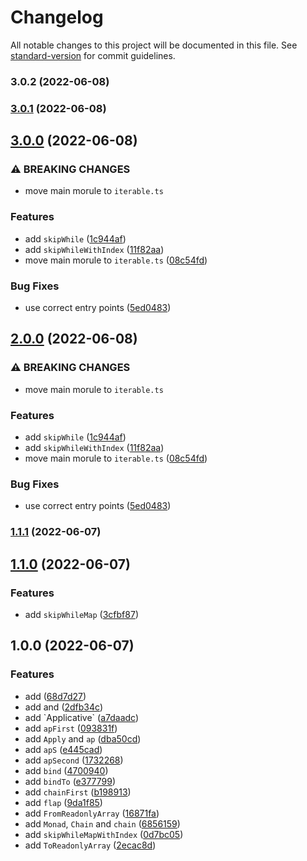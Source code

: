 # Changelog

All notable changes to this project will be documented in this file. See [standard-version](https://github.com/conventional-changelog/standard-version) for commit guidelines.

### 3.0.2 (2022-06-08)

### [3.0.1](https://github.com/waynevanson/fp-ts-iterable/compare/v3.0.0...v3.0.1) (2022-06-08)

## [3.0.0](https://github.com/waynevanson/fp-ts-iterable/compare/v1.1.1...v3.0.0) (2022-06-08)


### ⚠ BREAKING CHANGES

* move main morule to `iterable.ts`

### Features

* add `skipWhile` ([1c944af](https://github.com/waynevanson/fp-ts-iterable/commit/1c944afddaccdec68a1e3497ef6298eb0542fffe))
* add `skipWhileWithIndex` ([11f82aa](https://github.com/waynevanson/fp-ts-iterable/commit/11f82aa2beb25babcc95182867b2d37ae6d24452))
* move main morule to `iterable.ts` ([08c54fd](https://github.com/waynevanson/fp-ts-iterable/commit/08c54fd2ef0d7d5945a77f12ec82c6b7494e1f76))


### Bug Fixes

* use correct entry points ([5ed0483](https://github.com/waynevanson/fp-ts-iterable/commit/5ed048357688ef59af72ba8f1fba558c9a4164a9))

## [2.0.0](https://github.com/waynevanson/fp-ts-iterable/compare/v1.1.1...v2.0.0) (2022-06-08)


### ⚠ BREAKING CHANGES

* move main morule to `iterable.ts`

### Features

* add `skipWhile` ([1c944af](https://github.com/waynevanson/fp-ts-iterable/commit/1c944afddaccdec68a1e3497ef6298eb0542fffe))
* add `skipWhileWithIndex` ([11f82aa](https://github.com/waynevanson/fp-ts-iterable/commit/11f82aa2beb25babcc95182867b2d37ae6d24452))
* move main morule to `iterable.ts` ([08c54fd](https://github.com/waynevanson/fp-ts-iterable/commit/08c54fd2ef0d7d5945a77f12ec82c6b7494e1f76))


### Bug Fixes

* use correct entry points ([5ed0483](https://github.com/waynevanson/fp-ts-iterable/commit/5ed048357688ef59af72ba8f1fba558c9a4164a9))

### [1.1.1](https://github.com/waynevanson/fp-ts-iterable/compare/v1.1.0...v1.1.1) (2022-06-07)

## [1.1.0](https://github.com/waynevanson/fp-ts-iterable/compare/v1.0.0...v1.1.0) (2022-06-07)


### Features

* add `skipWhileMap` ([3cfbf87](https://github.com/waynevanson/fp-ts-iterable/commit/3cfbf875faf5247e0a134ef78446086dd3579bec))

## 1.0.0 (2022-06-07)


### Features

* add ([68d7d27](https://github.com/waynevanson/fp-ts-iterable/commit/68d7d27605b3e4168c340d6ef506fa53d1c50d08))
* add  and ([2dfb34c](https://github.com/waynevanson/fp-ts-iterable/commit/2dfb34c0493a37e91d95a383651419a72fe36343))
* add \`Applicative\` ([a7daadc](https://github.com/waynevanson/fp-ts-iterable/commit/a7daadc31f7f781dd7be9a15c6ccbf5f1c56a1b9))
* add `apFirst` ([093831f](https://github.com/waynevanson/fp-ts-iterable/commit/093831f3a29699de6bd54a28e5f9944098a4a297))
* add `Apply` and `ap` ([dba50cd](https://github.com/waynevanson/fp-ts-iterable/commit/dba50cd1f38252fc5f6a1dc674d2c944b182f6b9))
* add `apS` ([e445cad](https://github.com/waynevanson/fp-ts-iterable/commit/e445cad75f401c9de6f2c51d4f961bc171e0bbcf))
* add `apSecond` ([1732268](https://github.com/waynevanson/fp-ts-iterable/commit/1732268401ef84e34c0101c6e868c416b3a4c726))
* add `bind` ([4700940](https://github.com/waynevanson/fp-ts-iterable/commit/47009409634ec20a228c6efc5af0b96ce4a6ce46))
* add `bindTo` ([e377799](https://github.com/waynevanson/fp-ts-iterable/commit/e377799bae70343330e0363a240da935e4b5c666))
* add `chainFirst` ([b198913](https://github.com/waynevanson/fp-ts-iterable/commit/b1989136f7a49f30bbac0c1f7c03f352851bf5a9))
* add `flap` ([9da1f85](https://github.com/waynevanson/fp-ts-iterable/commit/9da1f85309afcabac2894737c90e0694f283f62b))
* add `FromReadonlyArray` ([16871fa](https://github.com/waynevanson/fp-ts-iterable/commit/16871fa71f50c760b8ba2644fc718d73e6ff5ba8))
* add `Monad`, `Chain` and `chain` ([6856159](https://github.com/waynevanson/fp-ts-iterable/commit/6856159dfa4906ce7e95b326abb81be8e51b597b))
* add `skipWhileMapWithIndex` ([0d7bc05](https://github.com/waynevanson/fp-ts-iterable/commit/0d7bc058692ff1ddaebc17ea06684015c2b5b0f9))
* add `ToReadonlyArray` ([2ecac8d](https://github.com/waynevanson/fp-ts-iterable/commit/2ecac8d9c1feaf517cf6916c6ae0a9aebd20272c))
